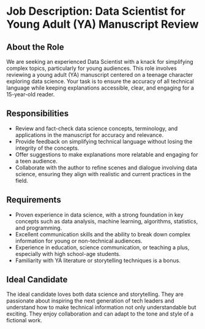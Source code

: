 # Job Description: Data Scientist for Young Adult (YA) Manuscript Review

## About the Role
We are seeking an experienced Data Scientist with a knack for simplifying complex topics, particularly for young audiences. This role involves reviewing a young adult (YA) manuscript centered on a teenage character exploring data science. Your task is to ensure the accuracy of all technical language while keeping explanations accessible, clear, and engaging for a 15-year-old reader.

## Responsibilities
- Review and fact-check data science concepts, terminology, and applications in the manuscript for accuracy and relevance.
- Provide feedback on simplifying technical language without losing the integrity of the concepts.
- Offer suggestions to make explanations more relatable and engaging for a teen audience.
- Collaborate with the author to refine scenes and dialogue involving data science, ensuring they align with realistic and current practices in the field.

## Requirements
- Proven experience in data science, with a strong foundation in key concepts such as data analysis, machine learning, algorithms, statistics, and programming.
- Excellent communication skills and the ability to break down complex information for young or non-technical audiences.
- Experience in education, science communication, or teaching a plus, especially with high school-age students.
- Familiarity with YA literature or storytelling techniques is a bonus.

## Ideal Candidate
The ideal candidate loves both data science and storytelling. They are passionate about inspiring the next generation of tech leaders and understand how to make technical information not only understandable but exciting. They enjoy collaboration and can adapt to the tone and style of a fictional work.
